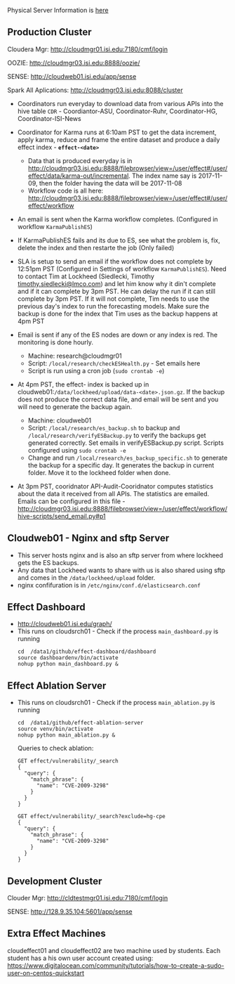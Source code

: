 Physical Server Information is [here](EffectCluster.md)

## Production Cluster
Cloudera Mgr: http://cloudmgr01.isi.edu:7180/cmf/login

OOZIE: http://cloudmgr03.isi.edu:8888/oozie/

SENSE: http://cloudweb01.isi.edu/app/sense

Spark All Aplications: http://cloudmgr03.isi.edu:8088/cluster

* Coordinators run everyday to download data from various APIs into the hive table `CDR` - Coordiantor-ASU, Coordinator-Ruhr, Coordinator-HG, Coordinator-ISI-News

* Coordinator for Karma runs at 6:10am PST to get the data increment, apply karma, reduce and frame the entire dataset and produce a daily effect index - **`effect-<date>`**
   * Data that is produced everyday is in http://cloudmgr03.isi.edu:8888/filebrowser/view=/user/effect#/user/effect/data/karma-out/incremental. The index name say is 2017-11-09, then the folder having the data will be 2017-11-08 
   * Workflow code is all here: http://cloudmgr03.isi.edu:8888/filebrowser/view=/user/effect#/user/effect/workflow

* An email is sent when the Karma workflow completes. (Configured in workflow `KarmaPublishES`)

* If KarmaPublishES fails and its due to ES, see what the problem is, fix, delete the index and then restarte the job (Only failed)

* SLA is setup to send an email if the workflow does not complete by 12:51pm PST (Configured in Settings of workflow `KarmaPublishES`). 
  Need to contact Tim at Lockheed (Siedlecki, Timothy <timothy.siedlecki@lmco.com>) and let him know why it din't complete and if it can complete by 3pm PST. He can delay the run if it can still complete by 3pm PST.
  If it will not complete, Tim needs to use the previous day's index to run the forecasting models. 
  Make sure the backup is done for the index that Tim uses as the backup happens at 4pm PST
  
* Email is sent if any of the ES nodes are down or any index is red. The monitoring is done hourly. 
   * Machine: research@cloudmgr01
   * Script: `/local/research/checkESHealth.py` - Set emails here
   * Script is run using a cron job (`sudo crontab -e`)

* At 4pm PST, the effect-<date> index is backed up in cloudweb01:`/data/lockheed/upload/data-<date>.json.gz`. If the backup does not produce the correct data file, and email will be sent and you will need to generate the backup again.
   * Machine: cloudweb01
   * Script: `/local/research/es_backup.sh` to backup and `/local/research/verifyESBackup.py` to verify the backups get generated correctly. Set emails in verifyESBackup.py script. Scripts configured using `sudo crontab -e`
   * Change and run `/local/research/es_backup_specific.sh` to generate the backup for a specific day. It generates the backup in current folder. Move it to the lockheed folder when done.
   
 * At 3pm PST, cooridnator API-Audit-Cooridnator computes statistics about the data it received from all APIs. The statistics are emailed. 
   Emails can be configured in this file - http://cloudmgr03.isi.edu:8888/filebrowser/view=/user/effect/workflow/hive-scripts/send_email.py#p1

## Cloudweb01 - Nginx and sftp Server
* This server hosts nginx and is also an sftp server from where lockheed gets the ES backups. 
* Any data that Lockheed wants to share with us is also shared using sftp and comes in the `/data/lockheed/upload` folder.
* nginx confifuration is in `/etc/nginx/conf.d/elasticsearch.conf`

## Effect Dashboard
* http://cloudweb01.isi.edu/graph/
* This runs on cloudsrch01 - Check if the process `main_dashboard.py` is running
  ```
  cd  /data1/github/effect-dashboard/dashboard
  source dashboardenv/bin/activate
  nohup python main_dashboard.py &
  ```
  
## Effect Ablation Server
 * This runs on cloudsrch01 - Check if the process `main_ablation.py` is running
    ```
    cd  /data1/github/effect-ablation-server
    source venv/bin/activate
    nohup python main_ablation.py &
    ```
    Queries to check ablation:
    ```
    GET effect/vulnerability/_search
    {
      "query": {
        "match_phrase": {
          "name": "CVE-2009-3298"
        }
      }
    }

    GET effect/vulnerability/_search?exclude=hg-cpe
    {
      "query": {
        "match_phrase": {
          "name": "CVE-2009-3298"
        }
      }
    }
    ```


## Development Cluster
Clouder Mgr: http://cldtestmgr01.isi.edu:7180/cmf/login

SENSE: http://128.9.35.104:5601/app/sense

## Extra Effect Machines
cloudeffect01 and cloudeffect02 are two machine used by students.
Each student has a his own user account created using: https://www.digitalocean.com/community/tutorials/how-to-create-a-sudo-user-on-centos-quickstart
